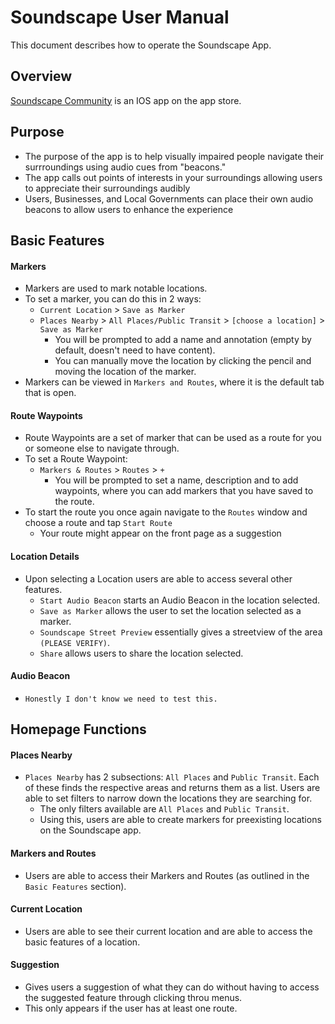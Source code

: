 # Soundscape User Manual

This document describes how to operate the Soundscape App.

## Overview

[Soundscape Community](https://apps.apple.com/us/app/soundscape-community/id6449701760) is an IOS app on the app store.

## Purpose

- The purpose of the app is to help visually impaired people navigate their surrroundings using audio cues from "beacons."
- The app calls out points of interests in your surroundings allowing users to appreciate their surroundings audibly
- Users, Businesses, and Local Governments can place their own audio beacons to allow users to enhance the experience

## Basic Features

#### Markers
  - Markers are used to mark notable locations.
  - To set a marker, you can do this in 2 ways:
    - ```Current Location``` > ```Save as Marker```
    - ```Places Nearby``` > ```All Places/Public Transit``` > ```[choose a location]``` > ```Save as Marker```
      - You will be prompted to add a name and annotation (empty by default, doesn't need to have content). 
      - You can manually move the location by clicking the pencil and moving the location of the marker.
  - Markers can be viewed in ```Markers and Routes```, where it is the default tab that is open.

#### Route Waypoints
  - Route Waypoints are a set of marker that can be used as a route for you or someone else to navigate through.
  - To set a Route Waypoint:
    - ```Markers & Routes``` > ```Routes``` > ```+```
      - You will be prompted to set a name, description and to add waypoints, where you can add markers that you have saved to the route.
  - To start the route you once again navigate to the ```Routes``` window and choose a route and tap ```Start Route```
    - Your route might appear on the front page as a suggestion

#### Location Details
  - Upon selecting a Location users are able to access several other features.
    - ```Start Audio Beacon``` starts an Audio Beacon in the location selected.
    - ```Save as Marker``` allows the user to set the location selected as a marker.
    - ```Soundscape Street Preview``` essentially gives a streetview of the area ```(PLEASE VERIFY)```.
    - ```Share``` allows users to share the location selected.    

#### Audio Beacon
  -  ```Honestly I don't know we need to test this.```

## Homepage Functions

#### Places Nearby
  - ```Places Nearby``` has 2 subsections: ```All Places``` and ```Public Transit```. Each of these finds the respective areas and returns them as a list. Users are able to set filters to narrow down the locations they are searching for.
    - The only filters available are ```All Places``` and ```Public Transit```.
    - Using this, users are able to create markers for preexisting locations on the Soundscape app.

#### Markers and Routes
  - Users are able to access their  Markers  and Routes (as outlined in the ```Basic Features``` section).

#### Current Location
  - Users are able to see their current location and are able to access the basic features of a location.

#### Suggestion
  - Gives users a suggestion of what they can do without having to access the suggested feature through clicking throu menus.
  - This only appears if the user has at least one route.